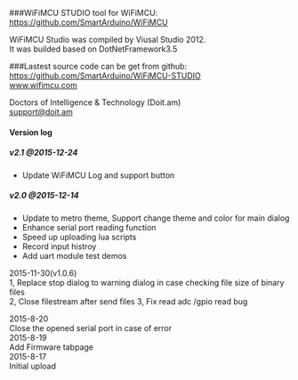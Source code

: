 ###WiFiMCU STUDIO tool for WiFiMCU:
https://github.com/SmartArduino/WiFiMCU

WiFiMCU Studio was compiled by Viusal Studio 2012.<br/>
It was builded based on DotNetFramework3.5<br/>

###Lastest source code can be get from github:
https://github.com/SmartArduino/WiFiMCU-STUDIO<br/>
www.wifimcu.com<br/>

Doctors of Intelligence & Technology (Doit.am)<br/>
support@doit.am<br/>

#### Version log<br/>
##### v2.1 @2015-12-24<br/>
* Update WiFiMCU Log and support button<br/>
##### v2.0 @2015-12-14<br/>
* Update to metro theme, Support change theme and color for main dialog
* Enhance serial port reading function
* Speed up uploading lua scripts
* Record input histroy
* Add uart module test demos
  
2015-11-30(v1.0.6)<br/>
1, Replace stop dialog to warning dialog in case checking file size of binary files<br/>
2, Close filestream after send files
3, Fix read adc /gpio read bug

2015-8-20<br/>
Close the opened serial port in case of error<br/>
2015-8-19<br/>
Add Firmware tabpage<br/>
2015-8-17<br/>
Initial upload<br/>
